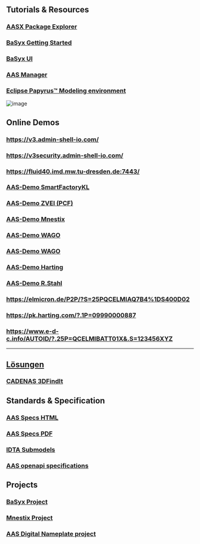 ## Tutorials & Resources

### [AASX Package Explorer](https://github.com/admin-shell-io/aasx-package-explorer)
### [BaSyx Getting Started](https://basyxhack.iese.de/docs.html)
### [BaSyx UI](https://wiki.basyx.org/en/latest/content/user_documentation/basyx_components/web_ui/index.html)
### [AAS Manager](https://github.com/rwth-iat/aas_manager)
### [Eclipse Papyrus™ Modeling environment](https://eclipse.dev/papyrus/components/manufacturing/documentation.html)
![image](https://github.com/user-attachments/assets/1fe61e81-ae07-4423-9c52-48a288d9884c)

## Online Demos
### https://v3.admin-shell-io.com/
### https://v3security.admin-shell-io.com/
### https://fluid40.imd.mw.tu-dresden.de:7443/
     
### [AAS-Demo SmartFactoryKL](http://shells.smartfactory.de)
### [AAS-Demo ZVEI (PCF)](https://pcf.dpp40-2-v2.industrialdigitaltwin.org/pcf2)
### [AAS-Demo Mnestix](https://mnestix-prod.azurewebsites.net/en/list)
### [AAS-Demo WAGO](https://aas.wago.com/?aas=https://c1.api.wago.com/smartdata-aas-env/shells/aHR0cHM6Ly93YWdvLmNvbS9pZHMvYWFzLzc1MC04MjEy)
### [AAS-Demo WAGO](https://aas.wago.com/?aas=https://c1.api.wago.com/smartdata-aas-env/shells/aHR0cHM6Ly93YWdvLmNvbS9pZHMvYWFzLzcwNC01MDA0)
### [AAS-Demo Harting](https://dpp40.harting.com:3000/?aas=https://dpp40.harting.com:8081/shells/aHR0cHM6Ly9kcHA0MC5oYXJ0aW5nLmNvbS9zaGVsbHMvWlNOMQ)
### [AAS-Demo R.Stahl](https://dt.r-stahl.com/de-DE)
      
### https://elmicron.de/P2P/?S=25PQCELMIAQ7B4%1DS400D02
### https://pk.harting.com/?.1P=09990000887
### https://www.e-d-c.info/AUTOID/?.25P=QCELMIBATT01X&.S=123456XYZ

--------------------------------------------
## [Lösungen](https://industrialdigitaltwin.org/solutions-hub)
### [CADENAS 3DFindIt](https://www.3dfindit.com/de/)

## Standards & Specification
### [AAS Specs HTML](https://admin-shell-io.github.io/aas-specs-antora/index/home/index.html)
### [AAS Specs PDF](https://industrialdigitaltwin.org/content-hub/downloads)
### [IDTA Submodels](https://github.com/admin-shell-io/submodel-templates/tree/main/published/)
### [AAS openapi specifications](https://github.com/admin-shell-io/aas-specs-api?tab=readme-ov-file) 

## Projects
### [BaSyx Project](https://github.com/eclipse-basyx)
### [Mnestix Project](https://github.com/mnestix/mnestix-browser)
### [AAS Digital Nameplate project](https://github.com/mk28/TINF21C_Team2_AAS_digital_nameplate)
